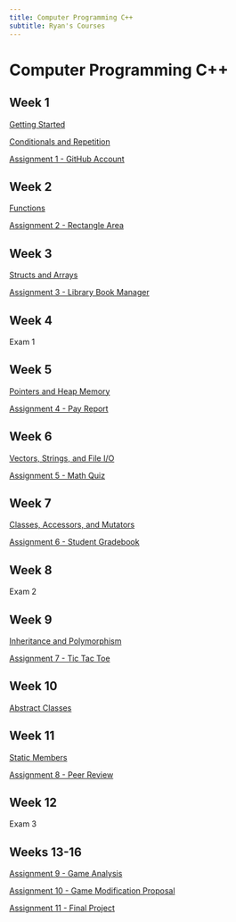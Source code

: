 ```yaml
---
title: Computer Programming C++
subtitle: Ryan's Courses
---
```


# Computer Programming C++

## Week 1

[Getting Started](/appel/computer-programming-cpp/getting-started)

[Conditionals and Repetition](/appel/computer-programming-cpp/conditionals-and-repetition)

[Assignment 1 - GitHub Account](/appel/computer-programming-cpp/assignments/github-account)

## Week 2

[Functions](/appel/computer-programming-cpp/functions)

[Assignment 2 - Rectangle Area](/appel/computer-programming-cpp/assignments/rectangle-area)

## Week 3

[Structs and Arrays](/appel/computer-programming-cpp/structs-and-arrays)

[Assignment 3 - Library Book Manager](/appel/computer-programming-cpp/assignments/book-manager)

## Week 4

Exam 1

## Week 5

[Pointers and Heap Memory](/appel/computer-programming-cpp/pointers-and-heap-memory)

[Assignment 4 - Pay Report](/appel/computer-programming-cpp/assignments/pay-report)

## Week 6

[Vectors, Strings, and File I/O](/appel/computer-programming-cpp/vectors-strings-file-io)

[Assignment 5 - Math Quiz](/appel/computer-programming-cpp/assignments/math-quiz)

## Week 7

[Classes, Accessors, and Mutators](/appel/computer-programming-cpp/classes)

[Assignment 6 - Student Gradebook](/appel/computer-programming-cpp/assignments/student-gradebook)

## Week 8

Exam 2

## Week 9

[Inheritance and Polymorphism](/appel/computer-programming-cpp/inheritance-and-polymorphism)

[Assignment 7 - Tic Tac Toe](/appel/computer-programming-cpp/assignments/tic-tac-toe)

## Week 10

[Abstract Classes](/appel/computer-programming-cpp/abstract-classes)

## Week 11

[Static Members](/appel/computer-programming-cpp/static-members)

[Assignment 8 - Peer Review](/appel/computer-programming-cpp/assignments/peer-review)

## Week 12

Exam 3

## Weeks 13-16

[Assignment 9 - Game Analysis](/appel/computer-programming-cpp/assignments/game-analysis)

[Assignment 10 - Game Modification Proposal](/appel/computer-programming-cpp/assignments/modification-proposal)

[Assignment 11 - Final Project](/appel/computer-programming-cpp/final-project)
